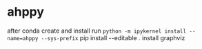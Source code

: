 # ahppy

after conda create and install run `python -m ipykernel install --name=ahppy --sys-prefix`
pip install --editable .
install graphviz

